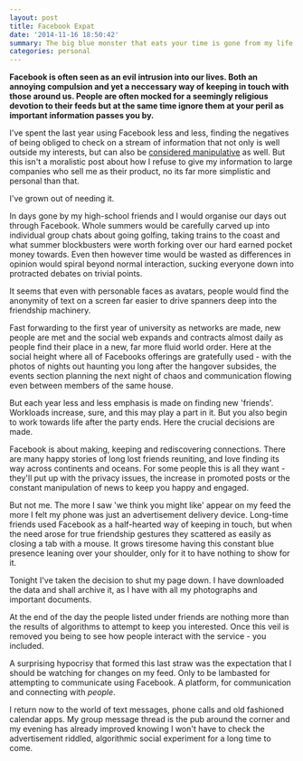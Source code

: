 ```yaml
---
layout: post
title: Facebook Expat
date: '2014-11-16 18:50:42'
summary: The big blue monster that eats your time is gone from my life. The reasons aren't noble, but the surprise is that the world is not so bad once you leave its icy grip.
categories: personal
---
```


**Facebook is often seen as an evil intrusion into our lives. Both an annoying compulsion and yet a neccessary way of keeping in touch with those around us. People are often mocked for a seemingly religious devotion to their feeds but at the same time ignore them at your peril as important information passes you by.**

I've spent the last year using Facebook less and less, finding the negatives of being obliged to check on a stream of information that not only is well outside my interests, but can also be [considered manipulative](http://www.bbc.co.uk/news/technology-28102550) as well. But this isn't a moralistic post about how I refuse to give my information to large companies who sell me as their product, no its far more simplistic and personal than that.

I've grown out of needing it.

In days gone by my high-school friends and I would organise our days out through Facebook. Whole summers would be carefully carved up into individual group chats about going golfing, taking trains to the coast and what summer blockbusters were worth forking over our hard earned pocket money towards. Even then however time would be wasted as differences in opinion would spiral beyond normal interaction, sucking everyone down into protracted debates on trivial points.

It seems that even with personable faces as avatars, people would find the anonymity of text on a screen far easier to drive spanners deep into the friendship machinery.

Fast forwarding to the first year of university as networks are made, new people are met and the social web expands and contracts almost daily as people find their place in a new, far more fluid world order. Here at the social height where all of Facebooks offerings are gratefully used - with the photos of nights out haunting you long after the hangover subsides, the events section planning the next night of chaos and communication flowing even between members of the same house.

But each year less and less emphasis is made on finding new 'friends'. Workloads increase, sure, and this may play a part in it. But you also begin to work towards life after the party ends. Here the crucial decisions are made.

Facebook is about making, keeping and rediscovering connections. There are many happy stories of long lost friends reuniting, and love finding its way across continents and oceans. For some people this is all they want - they'll put up with the privacy issues, the increase in promoted posts or the constant manipulation of news to keep you happy and engaged.

But not me. The more I saw 'we think you might like' appear on my feed the more I felt my phone was just an advertisement delivery device. Long-time friends used Facebook as a half-hearted way of keeping in touch, but when the need arose for true friendship gestures they scattered as easily as closing a tab with a mouse. It grows tiresome having this constant blue presence leaning over your shoulder, only for it to have nothing to show for it.

Tonight I've taken the decision to shut my page down. I have downloaded the data and shall archive it, as I have with all my photographs and important documents.

At the end of the day the people listed under friends are nothing more than the results of algorithms to attempt to keep you interested. Once this veil is removed you being to see how people interact with the service - you included. 

A surprising hypocrisy that formed this last straw was the expectation that I should be watching for changes on my feed. Only to be lambasted for attempting to communicate using Facebook. A platform, for communication and connecting with *people*.

I return now to the world of text messages, phone calls and old fashioned calendar apps. My group message thread is the pub around the corner and my evening has already improved knowing I won't have to check the advertisement riddled, algorithmic social experiment for a long time to come.